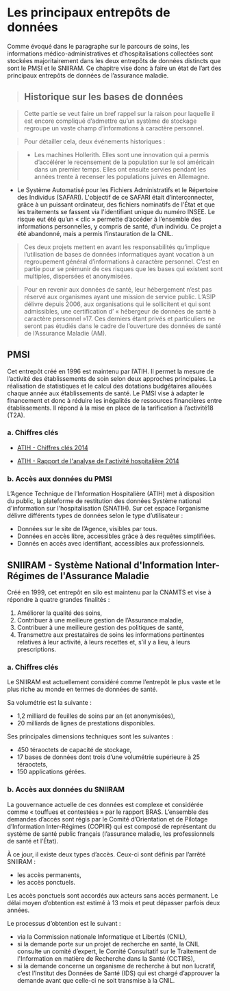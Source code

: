 # Les principaux entrepôts de données

Comme évoqué dans le paragraphe sur le parcours de soins, les informations médico-administratives et d’hospitalisations collectées sont stockées majoritairement dans les deux entrepôts de données distincts que sont le PMSI et le SNIIRAM. Ce chapitre vise donc à faire un état de l’art des principaux entrepôts de données de l’assurance maladie.

> ## Historique sur les bases de données

> Cette partie se veut faire un bref rappel sur la raison pour laquelle il est encore compliqué d’admettre qu’un système de stockage regroupe un vaste champ d’informations à caractère personnel.

> Pour détailler cela, deux événements historiques :

> - Les machines Hollerith. Elles sont une innovation qui a permis d’accélérer le recensement de la population sur le sol américain dans un premier temps. Elles ont ensuite servies pendant les années trente à recenser les populations juives en Allemagne. 
- Le Système Automatisé pour les Fichiers Administratifs et le Répertoire des Individus (SAFARI). L'objectif de ce SAFARI était d’interconnecter, grâce à un puissant ordinateur, des fichiers nominatifs de l'État et que les traitements se fassent via l'identifiant unique du numéro INSEE. Le risque eut été qu’un « clic » permette d’accéder à l’ensemble des informations personnelles, y compris de santé, d’un individu. Ce projet a été abandonné, mais a permis l’instauration de la CNIL.

> Ces deux projets mettent en avant les responsabilités qu’implique l’utilisation de bases de données informatiques ayant vocation à un regroupement général d’informations à caractère personnel. C’est en partie pour se prémunir de ces risques que les bases qui existent sont multiples, dispersées et anonymisées.

> Pour en revenir aux données de santé, leur hébergement n’est pas réservé aux organismes ayant une mission de service public. L’ASIP délivre depuis 2006, aux organisations qui le sollicitent et qui sont admissibles, une certification d’ « hébergeur de données de santé à caractère personnel »17. Ces derniers étant privés et particuliers ne seront pas étudiés dans le cadre de l’ouverture des données de santé de l’Assurance Maladie (AM).

## PMSI

Cet entrepôt créé en 1996 est maintenu par l’ATIH. Il permet la mesure de l’activité des établissements de soin selon deux approches principales. La réalisation de statistiques et le calcul des dotations budgétaires allouées chaque année aux établissements de santé.
Le PMSI vise à adapter le financement et donc à réduire les inégalités de ressources financières entre établissements. Il répond à la mise en place de la tarification à l’activité18 (T2A).


### a. Chiffres clés

- [ATIH - Chiffres clés 2014](http://www.atih.sante.fr/sites/default/files/public/content/2554/atih_chiffres_cles_2014.pdf)

- [ATIH - Rapport de l'analyse de l'activité hospitalière 2014](http://www.atih.sante.fr/sites/default/files/public/content/2790/atih_rapport_de_lanalyse_de_lactivite_hospitaliere_2014.pdf)


### b. Accès aux données du PMSI

L’Agence Technique de l’Information Hospitalière (ATIH) met à disposition du public, la plateforme de restitution des données Système national d'information sur l'hospitalisation (SNATIH). Sur cet espace l’organisme délivre différents types de données selon le type d’utilisateur :


- Données sur le site de l’Agence, visibles par tous.
- Données en accès libre, accessibles grâce à des requêtes simplifiées. 
- Donnés en accès avec identifiant, accessibles aux professionnels.

## SNIIRAM - Système National d'Information Inter-Régimes de l'Assurance Maladie

Créé en 1999, cet entrepôt en silo est maintenu par la CNAMTS et vise à répondre à quatre grandes finalités :

1. Améliorer la qualité des soins,
2. Contribuer à une meilleure gestion de l’Assurance maladie,
3. Contribuer à une meilleure gestion des politiques de santé,
4. Transmettre aux prestataires de soins les informations pertinentes relatives à leur activité, à leurs recettes et, s’il y a lieu, à leurs prescriptions.

### a. Chiffres clés

Le SNIIRAM est actuellement considéré comme l’entrepôt le plus vaste et le plus riche au monde en termes de données de santé. 

Sa volumétrie est la suivante :

- 1,2 milliard de feuilles de soins par an (et anonymisées), 
- 20 milliards de lignes de prestations disponibles.

Ses principales dimensions techniques sont les suivantes :

- 450 téraoctets de capacité de stockage,
- 17 bases de données dont trois d’une volumétrie supérieure à 25 téraoctets, 
- 150 applications gérées.

### b. Accès aux données du SNIIRAM

La gouvernance actuelle de ces données est complexe et considérée comme « touffues et contestées » par le rapport BRAS.
L’ensemble des demandes d’accès sont régis par le Comité d’Orientation et de Pilotage d’Information Inter-Régimes (COPIIR) qui est composé de représentant du système de santé public français (l’assurance maladie, les professionnels de santé et l’État).


À ce jour, il existe deux types d’accès. Ceux-ci sont définis par l’arrêté SNIIRAM :

- les accès permanents, 
- les accès ponctuels.

Les accès ponctuels sont accordés aux acteurs sans accès permanent. Le délai moyen d’obtention est estimé à 13 mois et peut dépasser parfois deux années.

Le processus d’obtention est le suivant :

- via la Commission nationale Informatique et Libertés (CNIL),
- si la demande porte sur un projet de recherche en santé, la CNIL consulte un comité d’expert, le Comité Consultatif sur le Traitement de l'Information en matière de Recherche dans la Santé (CCTIRS),
- si la demande concerne un organisme de recherche à but non lucratif, c’est l’Institut des Données de Santé (IDS) qui est chargé d’approuver la demande avant que celle-ci ne soit transmise à la CNIL.